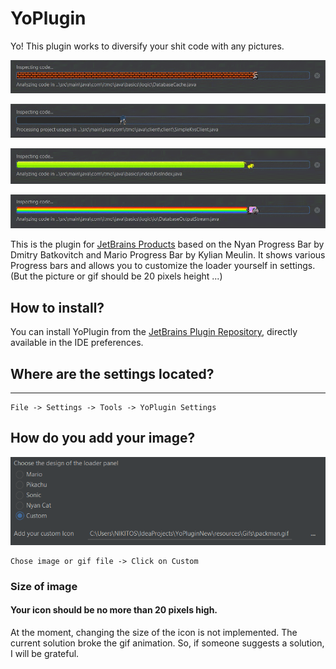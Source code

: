 # YoPlugin

Yo! This plugin works to diversify your shit code with any pictures.


![MarioProgressBar](https://raw.githubusercontent.com/DUNNIK/YoPlugin/develop/ExamplesForReadme/marioExample.gif)

![SonicProgressBar](https://raw.githubusercontent.com/DUNNIK/YoPlugin/develop/ExamplesForReadme/sonicExample.gif)

![PikachuProgressBar](https://raw.githubusercontent.com/DUNNIK/YoPlugin/develop/ExamplesForReadme/picachuExample.gif)

![NianCatProgressBar](https://raw.githubusercontent.com/DUNNIK/YoPlugin/develop/ExamplesForReadme/nyanCatExample.gif)

This is the plugin for [JetBrains Products](https://www.jetbrains.com/) based on the Nyan Progress Bar by Dmitry Batkovitch and Mario Progress Bar by Kylian Meulin. It shows various Progress bars and allows you to customize the loader yourself in settings. (But the picture or gif should be 20 pixels height ...)

## How to install?

You can install YoPlugin from the [JetBrains Plugin Repository](https://plugins.jetbrains.com/plugin/7973-sonarlint), directly available in the IDE preferences.

## Where are the settings located?
------------
    File -> Settings -> Tools -> YoPlugin Settings

## How do you add your image?

![img.png](ExamplesForReadme/img.png)

    Chose image or gif file -> Click on Custom

### Size of image

#### Your icon should be no more than 20 pixels high.
At the moment, changing the size of the icon is not implemented. The current solution broke the gif animation. So, if someone suggests a solution, I will be grateful.